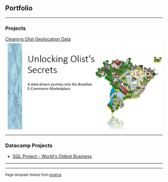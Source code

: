 ## Portfolio

---

### Projects

[Cleaning Olist Geolocation Data](/sample_page)
<img src="images/olist.png?raw=true"/>

---


### Datacamp Projects

- [SQL Project - World's Oldest Business](https://leepiau.github.io/dc_oldest_biz/notebook.html)

---




---
<p style="font-size:11px">Page template forked from <a href="https://github.com/evanca/quick-portfolio">evanca</a></p>
<!-- Remove above link if you don't want to attibute -->
